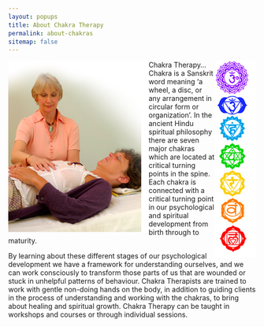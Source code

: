 ```yaml
---
layout: popups
title: About Chakra Therapy
permalink: about-chakras
sitemap: false
---
```


<img src="/images/chakras.jpg" alt="The Chakras" width="85" height="400" border="0" align="right" />
<img src="/images/chakra1.png" alt="Chakras and the human body" width="285" height="348" border="0" align="left" />
<p><span class="boldp">Chakra Therapy&hellip;</span> Chakra is a Sanskrit word meaning &lsquo;a wheel, a disc, or any arrangement in circular form or organization&rsquo;.  In the ancient Hindu spiritual philosophy there are seven major chakras which are located at critical turning points in the spine. Each chakra is connected with a critical turning point in our psychological and spiritual development from birth through to maturity.</p>
<p>By learning about these different stages of our psychological development we have a framework for understanding ourselves, and we can work consciously to transform those parts of us that are wounded or stuck in unhelpful patterns of behaviour. Chakra Therapists are trained to work with gentle non-doing hands on the body, in addition to guiding clients in the process of understanding and working with the chakras, to bring about healing and spiritual growth. Chakra Therapy can be taught in workshops and courses or through individual sessions.</p>